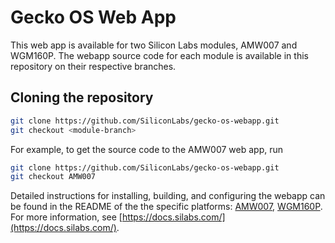 # Gecko OS Web App

This web app is available for two Silicon Labs modules, AMW007 and WGM160P. The webapp source code for each module is available in this repository on their respective branches.

## Cloning the repository

```Bash
git clone https://github.com/SiliconLabs/gecko-os-webapp.git
git checkout <module-branch>
```

For example, to get the source code to the AMW007 web app, run

```Bash
git clone https://github.com/SiliconLabs/gecko-os-webapp.git
git checkout AMW007
```

Detailed instructions for installing, building, and configuring the webapp can be found in the README of the the specific platforms: [AMW007](https://github.com/SiliconLabs/gecko-os-webapp/blob/AMW007/README.md), [WGM160P](https://github.com/SiliconLabs/gecko-os-webapp/blob/WGM160P/README.md). For more information, see [https://docs.silabs.com/](https://docs.silabs.com/).
